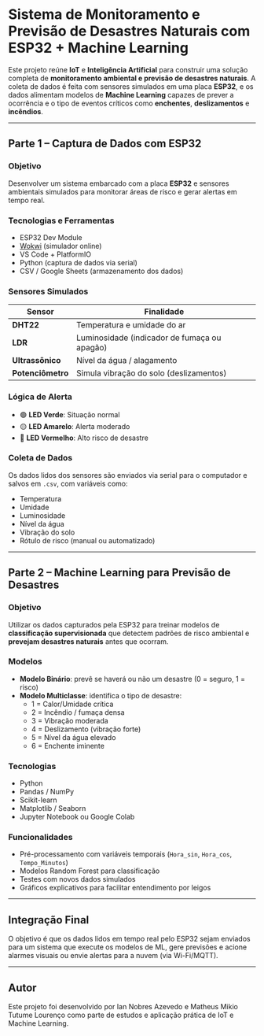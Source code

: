# Sistema de Monitoramento e Previsão de Desastres Naturais com ESP32 + Machine Learning

Este projeto reúne **IoT** e **Inteligência Artificial** para construir uma solução completa de **monitoramento ambiental e previsão de desastres naturais**. A coleta de dados é feita com sensores simulados em uma placa **ESP32**, e os dados alimentam modelos de **Machine Learning** capazes de prever a ocorrência e o tipo de eventos críticos como **enchentes**, **deslizamentos** e **incêndios**.

---

## Parte 1 – Captura de Dados com ESP32

### Objetivo

Desenvolver um sistema embarcado com a placa **ESP32** e sensores ambientais simulados para monitorar áreas de risco e gerar alertas em tempo real.

### Tecnologias e Ferramentas

- ESP32 Dev Module  
- [Wokwi](https://wokwi.com/) (simulador online)  
- VS Code + PlatformIO  
- Python (captura de dados via serial)  
- CSV / Google Sheets (armazenamento dos dados)

### Sensores Simulados

| Sensor         | Finalidade                                      |
|----------------|--------------------------------------------------|
| **DHT22**       | Temperatura e umidade do ar                     |
| **LDR**         | Luminosidade (indicador de fumaça ou apagão)    |
| **Ultrassônico**| Nível da água / alagamento                      |
| **Potenciômetro** | Simula vibração do solo (deslizamentos)       |

### Lógica de Alerta

- 🟢 **LED Verde**: Situação normal  
- 🟡 **LED Amarelo**: Alerta moderado  
- 🔴 **LED Vermelho**: Alto risco de desastre

### Coleta de Dados

Os dados lidos dos sensores são enviados via serial para o computador e salvos em `.csv`, com variáveis como:

- Temperatura  
- Umidade  
- Luminosidade  
- Nível da água  
- Vibração do solo  
- Rótulo de risco (manual ou automatizado)

---

## Parte 2 – Machine Learning para Previsão de Desastres

### Objetivo

Utilizar os dados capturados pela ESP32 para treinar modelos de **classificação supervisionada** que detectem padrões de risco ambiental e **prevejam desastres naturais** antes que ocorram.

### Modelos

- **Modelo Binário**: prevê se haverá ou não um desastre (0 = seguro, 1 = risco)
- **Modelo Multiclasse**: identifica o tipo de desastre:
  - 1 = Calor/Umidade crítica
  - 2 = Incêndio / fumaça densa
  - 3 = Vibração moderada
  - 4 = Deslizamento (vibração forte)
  - 5 = Nível da água elevado
  - 6 = Enchente iminente

### Tecnologias

- Python
- Pandas / NumPy
- Scikit-learn
- Matplotlib / Seaborn
- Jupyter Notebook ou Google Colab

### Funcionalidades

- Pré-processamento com variáveis temporais (`Hora_sin`, `Hora_cos`, `Tempo_Minutos`)
- Modelos Random Forest para classificação
- Testes com novos dados simulados
- Gráficos explicativos para facilitar entendimento por leigos

---

## Integração Final

O objetivo é que os dados lidos em tempo real pelo ESP32 sejam enviados para um sistema que execute os modelos de ML, gere previsões e acione alarmes visuais ou envie alertas para a nuvem (via Wi-Fi/MQTT).

---

## Autor
Este projeto foi desenvolvido por Ian Nobres Azevedo e Matheus Mikio Tutume Lourenço como parte de estudos e aplicação prática de IoT e Machine Learning.
